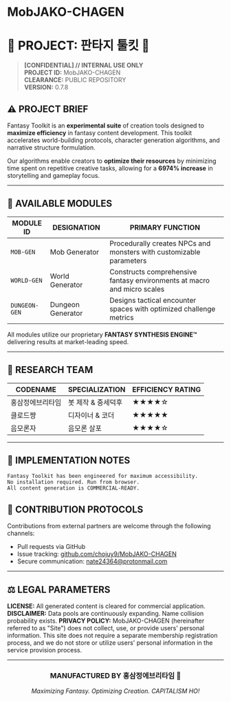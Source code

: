# MobJAKO-CHAGEN
# 🔮 PROJECT: 판타지 툴킷 🔮

> **[CONFIDENTIAL] // INTERNAL USE ONLY**  
> **PROJECT ID:** MobJAKO-CHAGEN  
> **CLEARANCE:** PUBLIC REPOSITORY  
> **VERSION:** 0.7.8

## ⚠️ PROJECT BRIEF

Fantasy Toolkit is an **experimental suite** of creation tools designed to **maximize efficiency** in fantasy content development. This toolkit accelerates world-building protocols, character generation algorithms, and narrative structure formulation.

Our algorithms enable creators to **optimize their resources** by minimizing time spent on repetitive creative tasks, allowing for a **6974% increase** in storytelling and gameplay focus.

---

## 🧪 AVAILABLE MODULES

| MODULE ID | DESIGNATION | PRIMARY FUNCTION |
|-----------|-------------|------------------|
| `MOB-GEN` | Mob Generator | Procedurally creates NPCs and monsters with customizable parameters |
| `WORLD-GEN` | World Generator | Constructs comprehensive fantasy environments at macro and micro scales |
| `DUNGEON-GEN` | Dungeon Generator | Designs tactical encounter spaces with optimized challenge metrics |

All modules utilize our proprietary **FANTASY SYNTHESIS ENGINE™** delivering results at market-leading speed.


---

## 🔬 RESEARCH TEAM

| CODENAME | SPECIALIZATION | EFFICIENCY RATING |
|----------|----------------|-------------------|
| 홍삼정에브리타임 | 봇 제작 & 중세덕후 | ★★★★☆ |
| 클로드쨩 | 디자이너 & 코더 | ★★★★★ |
| 음모론자 | 음모론 살포 | ★★★★☆ |

---

## 📝 IMPLEMENTATION NOTES

```
Fantasy Toolkit has been engineered for maximum accessibility.
No installation required. Run from browser.
All content generation is COMMERCIAL-READY.
```

## 🔄 CONTRIBUTION PROTOCOLS

Contributions from external partners are welcome through the following channels:

- Pull requests via GitHub
- Issue tracking: [github.com/chojuy9/MobJAKO-CHAGEN](https://github.com/chojuy9/MobJAKO-CHAGEN)
- Secure communication: [nate24364@protonmail.com](mailto:nate24364@protonmail.com)

---

## ⚖️ LEGAL PARAMETERS

**LICENSE:** All generated content is cleared for commercial application.  
**DISCLAIMER:** Data pools are continuously expanding. Name collision probability exists.
**PRIVACY POLICY:** MobJAKO-CHAGEN (hereinafter referred to as "Site") does not collect, use, or provide users' personal information. This site does not require a separate membership registration process, and we do not store or utilize users' personal information in the service provision process.

---

<div align="center">
<h3>MANUFACTURED BY 홍삼정에브리타임 💜</h3>
<p><i>Maximizing Fantasy. Optimizing Creation. CAPITALISM HO!</i></p>
</div>

